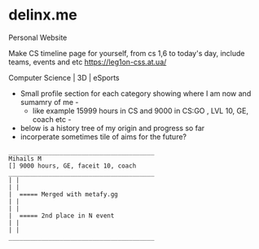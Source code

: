 # delinx.me
Personal Website

Make CS timeline page for yourself, from cs 1,6 to today's day,
include teams, events and etc
https://leg1on-css.at.ua/

Computer Science | 3D | eSports

- Small profile section for each category showing where I am now and sumamry of me -
  - like example 15999 hours in CS and 9000 in CS:GO , LVL 10, GE, coach etc - 
- below is a history tree of my origin and progress so far
- incorperate sometimes tile of aims for the future? 

```
________________________________________
Mihails M
[] 9000 hours, GE, faceit 10, coach
________________________________________
| |
| |
|  ===== Merged with metafy.gg
| |
| |
|  ===== 2nd place in N event
| |
| |
________________________________________
```
